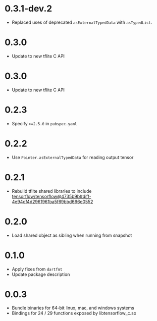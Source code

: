 # 0.3.1-dev.2

* Replaced uses of deprecated `asExternalTypedData` with `asTypedList`.

# 0.3.0

* Update to new tflite C API

# 0.3.0

* Update to new tflite C API

# 0.2.3

* Specify `>=2.5.0` in `pubspec.yaml`

# 0.2.2

* Use `Pointer.asExternalTypedData` for reading output tensor

# 0.2.1

* Rebuild tflite shared libraries to include
  [tensorflow/tensorflow@4735b9b#diff-4e94df4d2961961ba5f69bbd666e0552](https://github.com/tensorflow/tensorflow/commit/4735b9bc02d35864eaba6ab48d73b73b333390e2#diff-4e94df4d2961961ba5f69bbd666e0552)

# 0.2.0

* Load shared object as sibling when running from snapshot

# 0.1.0

* Apply fixes from `dartfmt`
* Update package description

# 0.0.3

* Bundle binaries for 64-bit linux, mac, and windows systems
* Bindings for 24 / 29 functions exposed by libtensorflow_c.so
